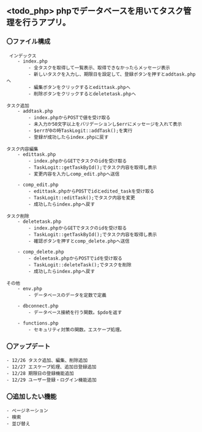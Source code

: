 ## <todo_php> phpでデータベースを用いてタスク管理を行うアプリ。

### 〇ファイル構成

     インデックス  
        - index.php  
            - 全タスクを取得して一覧表示、取得できなかったらメッセージ表示
            - 新しいタスクを入力し、期限日を設定して、登録ボタンを押すとaddtask.phpへ
            - 編集ボタンをクリックするとedittask.phpへ
            - 削除ボタンをクリックするとdeletetask.phpへ

    タスク追加  
        - addtask.php  
            - index.phpからPOSTで値を受け取る
            - 未入力か50文字以上をバリデーションし$errにメッセージを入れて表示
            - $errが0の時TaskLogit::addTask();を実行
            - 登録が成功したらindex.phpに戻す

    タスク内容編集  
        - edittask.php  
            - index.phpからGETでタスクのidを受け取る
            - TaskLogit::getTaskById();でタスク内容を取得し表示
            - 変更内容を入力しcomp_edit.phpへ送信

        - comp_edit.php  
            - edittask.phpからPOSTでidとedited_taskを受け取る
            - TaskLogit::editTask();でタスク内容を変更
            - 成功したらindex.phpへ戻す

    タスク削除  
        - deletetask.php  
            - index.phpからGETでタスクのidを受け取る
            - TaskLogit::getTaskById();でタスク内容を取得し表示
            - 確認ボタンを押すとcomp_delete.phpへ送信

        - comp_delete.php  
            - deleetask.phpからPOSTでidを受け取る
            - TaskLogit::deleteTask();でタスクを削除
            - 成功したらindex.phpへ戻す

    その他  
        - env.php  
            - データベースのデータを定数で定義

        - dbconnect.php  
            - データベース接続を行う関数。$pdoを返す

        - functions.php  
            - セキュリティ対策の関数。エスケープ処理。
    
### 〇アップデート
  
    - 12/26 タスク追加、編集、削除追加  
    - 12/27 エスケープ処理、追加日登録追加  
    - 12/28 期限日の登録機能追加  
    - 12/29 ユーザー登録・ログイン機能追加  
  
### 〇追加したい機能

    - ページネーション  
    - 検索  
    - 並び替え  

